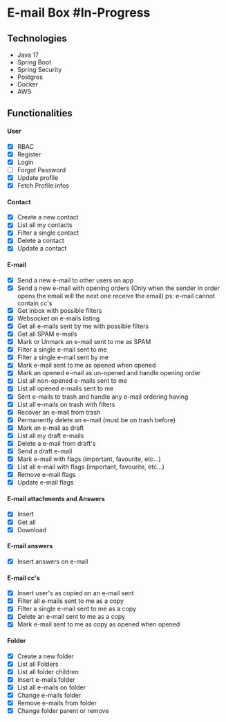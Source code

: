 # E-mail Box #In-Progress

## Technologies

- Java 17
- Spring Boot
- Spring Security
- Postgres
- Docker
- AWS

## Functionalities

#### User

- [x] RBAC
- [x] Register
- [x] Login
- [ ] Forgot Password
- [x] Update profile
- [x] Fetch Profile infos

#### Contact

- [x] Create a new contact
- [x] List all my contacts
- [x] Filter a single contact
- [x] Delete a contact
- [x] Update a contact

#### E-mail

- [x] Send a new e-mail to other users on app
- [x] Send a new e-mail with opening orders (Only when the sender in order opens the email will the next one receive the
  email) ps: e-mail cannot contain cc's
- [x] Get inbox with possible filters
- [x] Websocket on e-mails listing
- [x] Get all e-mails sent by me with possible filters
- [x] Get all SPAM e-mails
- [x] Mark or Unmark an e-mail sent to me as SPAM
- [x] Filter a single e-mail sent to me
- [x] Filter a single e-mail sent by me
- [x] Mark e-mail sent to me as opened when opened
- [x] Mark an opened e-mail as un-opened and handle opening order
- [x] List all non-opened e-mails sent to me
- [x] List all opened e-mails sent to me
- [x] Sent e-mails to trash and handle any e-mail ordering having
- [x] List all e-mails on trash with filters
- [x] Recover an e-mail from trash
- [x] Permanently delete an e-mail (must be on trash before)
- [x] Mark an e-mail as draft
- [x] List all my draft e-mails
- [x] Delete a e-mail from draft's
- [x] Send a draft e-mail
- [x] Mark e-mail with flags (important, favourite, etc...)
- [x] List all e-mail with flags (important, favourite, etc...)
- [x] Remove e-mail flags
- [x] Update e-mail flags

#### E-mail attachments and Answers

- [x] Insert
- [x] Get all
- [x] Download

#### E-mail answers

- [x] Insert answers on e-mail

#### E-mail cc's

- [x] Insert user's as copied on an e-mail sent
- [x] Filter all e-mails sent to me as a copy
- [x] Filter a single e-mail sent to me as a copy
- [x] Delete an e-mail sent to me as a copy
- [x] Mark e-mail sent to me as copy as opened when opened

#### Folder

- [x] Create a new folder
- [x] List all Folders
- [x] List all folder children
- [x] Insert e-mails folder
- [x] List all e-mails on folder
- [x] Change e-mails folder
- [x] Remove e-mails from folder
- [x] Change folder parent or remove